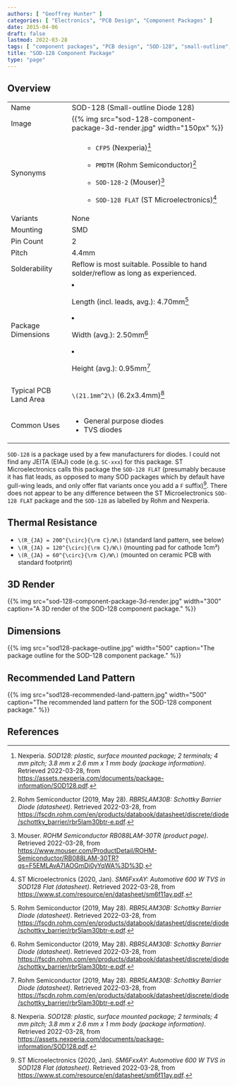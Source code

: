 ```yaml
---
authors: [ "Geoffrey Hunter" ]
categories: [ "Electronics", "PCB Design", "Component Packages" ]
date: 2015-04-06
draft: false
lastmod: 2022-03-28
tags: [ "component packages", "PCB design", "SOD-128", "small-outline", "diodes", "PMDTM", "CFP5", "SOD-128 FLAT", "Nexperia", "Rohm Semiconductor", "ST Microelectronics" ]
title: "SOD-128 Component Package"
type: "page"
---
```


## Overview

<table>
  <tbody>
    <tr>
      <td>Name</td>
      <td>SOD-128 (Small-outline Diode 128)</td>
    </tr>
    <tr>
      <td>Image</td>
      <td>{{% img src="sod-128-component-package-3d-render.jpg" width="150px" %}}</td>
    </tr>
    <tr>
      <td>Synonyms</td>
      <td>
        <ul>

* `CFP5` (Nexperia)[^bib-nexperia-sod-128]
* `PMDTM` (Rohm Semiconductor)[^bib-rohm-rbr5lam30b-ds]
* `SOD-128-2` (Mouser)[^bib-mouser-rb088lam-30tr]
* `SOD-128 FLAT` (ST Microelectronics)[^bib-st-sm6fxxay-ds]
      </ul>
    </tr>
    <tr>
      <td>Variants</td>
      <td>None</td>
    </tr>
    <tr>
      <td>Mounting</td>
      <td>SMD</td>
    </tr>
    <tr>
      <td>Pin Count</td>
      <td>2</td>
    </tr>
    <tr>
      <td>Pitch</td>
      <td>4.4mm</td>
    </tr>
    <tr>
      <td>Solderability</td>
      <td>Reflow is most suitable. Possible to hand solder/reflow as long as experienced.</td>
    </tr>
    <tr>
      <td>Package Dimensions</td>
      <td>

* Length (incl. leads, avg.): 4.70mm[^bib-rohm-rbr5lam30b-ds]
* Width (avg.): 2.50mm[^bib-rohm-rbr5lam30b-ds]
* Height (avg.): 0.95mm[^bib-rohm-rbr5lam30b-ds]
      </td>
    </tr>
    <tr>
      <td>Typical PCB Land Area</td>
      <td>
      
`\(21.1mm^2\)` (6.2x3.4mm)[^bib-nexperia-sod-128]
      </td>
    </tr>
    <tr>
      <td>Common Uses</td>
      <td>
      
* General purpose diodes
* TVS diodes
      </td>
    </tr>
  </tbody>
</table>

`SOD-128` is a package used by a few manufacturers for diodes. I could not find any JEITA (EIAJ) code (e.g. `SC-xxx`) for this package. ST Microelectronics calls this package the `SOD-128 FLAT` (presumably because it has flat leads, as opposed to many SOD packages which by default have gull-wing leads, and only offer flat variants once you add a `F` suffix)[^bib-st-sm6fxxay-ds]. There does not appear to be any difference between the ST Microelectronics `SOD-128 FLAT` package and the `SOD-128` as labelled by Rohm and Nexperia.

## Thermal Resistance

* `\(R_{JA} = 200^{\circ}{\rm C}/W\)` (standard land pattern, see below)
* `\(R_{JA} = 120^{\circ}{\rm C}/W\)` (mounting pad for cathode 1cm²)
* `\(R_{JA} = 60^{\circ}{\rm C}/W\)` (mounted on ceramic PCB with standard footprint)

## 3D Render

{{% img src="sod-128-component-package-3d-render.jpg" width="300" caption="A 3D render of the SOD-128 component package." %}}

## Dimensions

{{% img src="sod128-package-outline.jpg" width="500" caption="The package outline for the SOD-128 component package." %}}

## Recommended Land Pattern

{{% img src="sod128-recommended-land-pattern.jpg" width="500" caption="The recommended land pattern for the SOD-128 component package." %}}

## References

[^bib-nexperia-sod-128]:  Nexperia. _SOD128: plastic, surface mounted package; 2 terminals; 4 mm pitch; 3.8 mm x 2.6 mm x 1 mm body (package information)_. Retrieved 2022-03-28, from https://assets.nexperia.com/documents/package-information/SOD128.pdf.
[^bib-mouser-rb088lam-30tr]:  Mouser. _ROHM Semiconductor RB088LAM-30TR (product page)_. Retrieved 2022-03-28, from https://www.mouser.com/ProductDetail/ROHM-Semiconductor/RB088LAM-30TR?qs=F5EMLAvA7IAOGmDi0yYqWA%3D%3D.
[^bib-rohm-rbr5lam30b-ds]:  Rohm Semiconductor (2019, May 28). _RBR5LAM30B: Schottky Barrier Diode (datasheet)_. Retrieved 2022-03-28, from https://fscdn.rohm.com/en/products/databook/datasheet/discrete/diode/schottky_barrier/rbr5lam30btr-e.pdf.
[^bib-st-sm6fxxay-ds]:  ST Microelectronics (2020, Jan). _SM6FxxAY: Automotive 600 W TVS in SOD128 Flat (datasheet)_. Retrieved 2022-03-28, from https://www.st.com/resource/en/datasheet/sm6f11ay.pdf.
